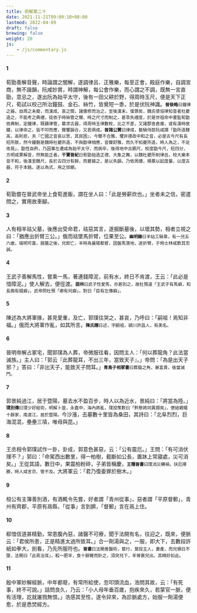 ```yaml
---
title: 術解第二十
date: 2021-11-21T09:09:10+08:00
lastmod: 2022-04-09
draft: false
brewing: false
weight: 20
js:
    - /js/commentary.js
---
```


#### 1

荀勖善解音聲，時論謂之闇解，遂調律呂、正雅樂，每至正會，殿庭作樂，自調宮商，無不諧韻，阮咸妙賞，時謂神解，每公會作樂，而心謂之不調，既無一言直勖，意忌之，遂出阮為始平太守，後有一田父耕於野，得周時玉尺，便是天下正尺，荀試以校己所治鐘鼓、金石、絲竹，皆覺短一黍，於是伏阮神識。<small>**晉後略**曰鐘律之器，自周之未廢，而漢成、哀之間，諸儒修而治之，至後漢末，復隳矣，魏氏使協律知音者杜夔造之，不能考之典禮，徒依于時絲管之聲、時之尺寸而制之，甚乖失禮度，於是世祖命中書監荀勖依典制，定鐘律，既鑄律管，募求古器，得周時玉律數枚，比之不差，又諸郡舍倉庫，或有漢時故鐘，以律命之，皆不叩而應，聲響韻合，又若俱成。**晉諸公贊**曰律成，散騎侍郎阮咸謂「勖所造聲高，高則悲，夫『亡國之音哀以思，其民困』，今聲不合雅，懼非德政中和之音，必是古今尺有長短所致，然今鐘磬是魏時杜夔所造，不與勖律相應，音聲舒雅，而久不知夔所造，時人為之，不足改易」，勖性自矜，乃因事左遷咸為始平太守，而病卒，後得地中古銅尺，校度勖今尺，短四分，方明咸果解音，然無能正者。**干寶晉紀**曰荀勖始造正德、大象之舞，以魏杜夔所制律呂，校大樂本音不和，後漢至魏尺，長於古四分有餘，而夔據之，是以失韻，乃依周禮，積粟以起度量，以度古器，符于本銘，遂以為式，用之郊廟。</small>

#### 2

荀勖嘗在晉武帝坐上食筍進飯，謂在坐人曰：「此是勞薪炊也。」坐者未之信，密遣問之，實用故車腳。

#### 3

人有相羊祜父墓，後應出受命君，祜惡其言，遂掘斷墓後，以壞其勢，相者立視之曰：「猶應出折臂三公。」俄而祜墜馬折臂，位果至公。<small>**幽明錄**曰羊祜工騎乘，有一兒五六歲，端明可喜，掘墓之後，兒即亡，羊時為襄陽都督，因盤馬落地，遂折臂，于時士林咸歎其忠誠。</small>

#### 4

王武子善解馬性，嘗乘一馬，著連錢障泥，前有水，終日不肯渡，王云：「此必是惜障泥。」使人解去，便徑渡。<small>**語林**曰武子性愛馬，亦甚別之，故杜預道「王武子有馬癖，和長輿有錢癖」，武帝問杜預「卿有何癖」，對曰「臣有左傳癖」。</small>

#### 5

陳述為大將軍掾，甚見愛重，及亡，郭璞往哭之，甚哀，乃呼曰：「嗣祖！焉知非福。」俄而大將軍作亂，如其所言。<small>**陳氏譜**曰述，字嗣祖，潁川許昌人，有美名。</small>

#### 6

晉明帝解占冢宅，聞郭璞為人葬，帝微服往看，因問主人：「何以葬龍角？此法當滅族。」主人曰：「郭云『此葬龍耳，不出三年，當致天子』。」帝問：「為是出天子邪？」答曰：「非出天子，能致天子問耳。」<small>**青鳥子相冢書**曰葬龍之角，暴富貴，後當滅門。</small>

#### 7

郭景純過江，居于暨陽，墓去水不盈百步，時人以為近水，景純曰：「將當為陸。」<small>**璞別傳**曰璞少好經術，明解卜筮，永嘉中，海內將亂，璞投策歎曰「黔黎將同異類矣」，便結親暱十餘家，南渡江，居於暨陽。</small>今沙漲，去墓數十里皆為桑田，其詩曰：「北阜烈烈，巨海混混，壘壘三墳，唯母與昆。」

#### 8

王丞相令郭璞試作一卦，卦成，郭意色甚惡，云：「公有震厄。」王問：「有可消伏理不？」郭曰：「命駕西出數里，得一柏樹，截斷如公長，置牀上常寢處，災可消矣。」王從其語，數日中，果震柏粉碎，子弟皆稱慶，<small>**王隱晉書**曰璞消災轉禍，扶厄擇勝，時人咸言京、管不及。</small>大將軍云：「君乃復委罪於樹木。」

#### 9

桓公有主簿善別酒，有酒輒令先嘗，好者謂「青州從事」，惡者謂「平原督郵」，青州有齊郡，平原有鬲縣，「從事」言到臍，「督郵」言在鬲上住。

#### 10

郗愔信道甚精勤，常患腹內惡，諸醫不可療，聞于法開有名，往迎之，既來，便脈云：「君侯所患，正是精進太過所致耳。」合一劑湯與之，一服，即大下，去數段許紙如拳大，剖看，乃先所服符也。<small>**晉書**曰法開善醫術，嘗行，莫投主人，妻產，而兒積日不墮，法開曰「此易治耳」，殺一肥羊，食十餘臠而針之，須臾兒下，羊膋裹兒出，其精妙如此。</small>

#### 11

殷中軍妙解經脈，中年都廢，有常所給使，忽叩頭流血，浩問其故，云：「有死事，終不可說。」詰問良久，乃云：「小人母年垂百歲，抱疾來久，若蒙官一脈，便有活理，訖就屠戮無恨。」浩感其至性，遂令舁來，為診脈處方，始服一劑湯便愈，於是悉焚經方。